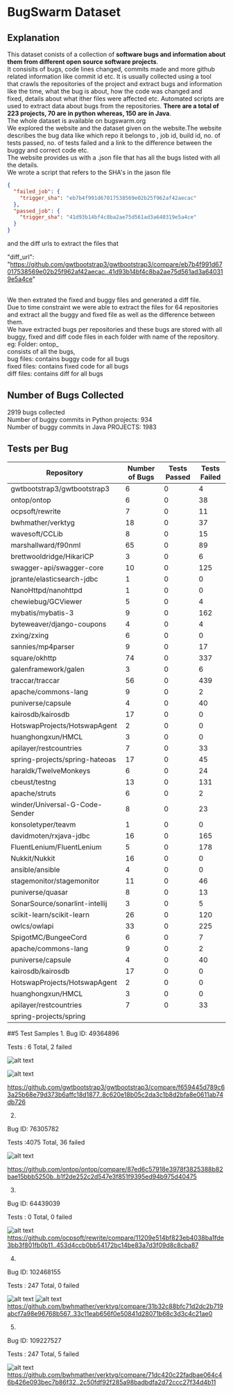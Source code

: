 # BugSwarm Dataset
## Explanation
This dataset conists of a collection of **software bugs and information about them from different open source software projects**. <br>
It consisits of bugs, code lines changed, commits made and more github related information like commit id etc. It is usually collected using a tool <br>
that crawls the repositories of the project and extract bugs and information like the time, what the bug is about, how the code was changed and <br>
fixed, details about what ither files were affected etc. Automated scripts are used to extract data about bugs from the repositories.
**There are a total of 223 projects, 70 are in python whereas, 150 are in Java**.<br>
The whole dataset is available on bugswarm.org<br> We explored the website and the dataset given on the website.The website describes the bug data like which repo it belongs to , job id, build id, no. of tests passed, no. of tests failed and a link to the difference between the buggy and correct code etc.<br>
The website provides us with a .json file that has all the bugs listed with all the details.<br>
We wrote a script that refers to the SHA's in the jason file<br>
```json
{
  "failed_job": {
    "trigger_sha": "eb7b4f991d67017538569e02b25f962af42aecac"
  },
  "passed_job": {
    "trigger_sha": "41d93b14bf4c8ba2ae75d561ad3a640319e5a4ce"
  }
}
```
and the diff urls to extract the files that <br>

"diff_url": "https://github.com/gwtbootstrap3/gwtbootstrap3/compare/eb7b4f991d67017538569e02b25f962af42aecac..41d93b14bf4c8ba2ae75d561ad3a640319e5a4ce"

<br>
We then extrated the fixed and buggy files and generated a diff file. <br>
Due to time constraint we were able to extract the files for 64 repositories and  extract all the buggy and fixed file as well as the difference between them.<br>
We have extracted bugs per repositories and these bugs are stored with all buggy, fixed and diff code files in each folder with name of the repository.<br>
eg: Folder: ontop_ <br>
consists of all the bugs,<br>
bug files: contains buggy code for all bugs <br>
fixed files: contains fixed code for all bugs <br>
diff files: contains diff for all bugs <br>

## Number of Bugs Collected
2919 bugs collected<br>
Number of buggy commits in Python projects: 934<br>
Number of buggy commits in Java PROJECTS: 1983<br>

## Tests per Bug
| Repository                                    | Number of Bugs | Tests Passed | Tests Failed |
|-----------------------------------------------|----------------|--------------|--------------|
| gwtbootstrap3/gwtbootstrap3                   | 6              | 0            | 4            |
| ontop/ontop                                   | 6              | 0            | 38           |
| ocpsoft/rewrite                               | 7              | 0            | 11           |
| bwhmather/verktyg                             | 18             | 0            | 37           |
| wavesoft/CCLib                                | 8              | 0            | 15           |
| marshallward/f90nml                           | 65             | 0            | 89           |
| brettwooldridge/HikariCP                      | 3              | 0            | 6            |
| swagger-api/swagger-core                      | 10             | 0            | 125          |
| jprante/elasticsearch-jdbc                    | 1              | 0            | 0            |
| NanoHttpd/nanohttpd                           | 1              | 0            | 0            |
| chewiebug/GCViewer                            | 5              | 0            | 4            |
| mybatis/mybatis-3                             | 9              | 0            | 162          |
| byteweaver/django-coupons                     | 4              | 0            | 4            |
| zxing/zxing                                   | 6              | 0            | 0            |
| sannies/mp4parser                             | 9              | 0            | 17           |
| square/okhttp                                 | 74             | 0            | 337          |
| galenframework/galen                          | 3              | 0            | 6            |
| traccar/traccar                               | 56             | 0            | 439          |
| apache/commons-lang                           | 9              | 0            | 2            |
| puniverse/capsule                             | 4              | 0            | 40           |
| kairosdb/kairosdb                             | 17             | 0            | 0            |
| HotswapProjects/HotswapAgent                  | 2              | 0            | 0            |
| huanghongxun/HMCL                             | 3              | 0            | 0            |
| apilayer/restcountries                        | 7              | 0            | 33           |
| spring-projects/spring-hateoas                | 17             | 0            | 45           |
| haraldk/TwelveMonkeys                         | 6              | 0            | 24           |
| cbeust/testng                                 | 13             | 0            | 131          |
| apache/struts                                 | 6              | 0            | 2            |
| winder/Universal-G-Code-Sender                | 8              | 0            | 23           |
| konsoletyper/teavm                            | 1              | 0            | 0            |
| davidmoten/rxjava-jdbc                        | 16             | 0            | 165          |
| FluentLenium/FluentLenium                     | 5              | 0            | 178          |
| Nukkit/Nukkit                                 | 16             | 0            | 0            |
| ansible/ansible                               | 4              | 0            | 0            |
| stagemonitor/stagemonitor                     | 11             | 0            | 46           |
| puniverse/quasar                              | 8              | 0            | 13           |
| SonarSource/sonarlint-intellij                | 3              | 0            | 5            |
| scikit-learn/scikit-learn                     | 26             | 0            | 120          |
| owlcs/owlapi                                  | 33             | 0            | 225          |
| SpigotMC/BungeeCord                           | 6              | 0            | 7            |
| apache/commons-lang                           | 9              | 0            | 2            |
| puniverse/capsule                             | 4              | 0            | 40           |
| kairosdb/kairosdb                             | 17             | 0            | 0            |
| HotswapProjects/HotswapAgent                  | 2              | 0            | 0            |
| huanghongxun/HMCL                             | 3              | 0            | 0            |
| apilayer/restcountries                        | 7              | 0            | 33           |
| spring-projects/spring


##5 Test Samples
1.
Bug ID: 49364896

Tests : 6 Total, 2 failed

![alt text](https://github.com/ShreyaChaudhary1211/CS527-Project/blob/main/images/Bugswarmbug1-1.png)

![alt text](https://github.com/ShreyaChaudhary1211/CS527-Project/blob/main/images/Bugswarmbug1-2.png)

https://github.com/gwtbootstrap3/gwtbootstrap3/compare/f659445d789c63a25b68e79d373b6affc18d1877..8c620e18b05c2da3c1b8d2bfa8e0611ab74db726


2.
Bug ID: 76305782

Tests :4075 Total, 36 failed

![alt text](https://github.com/ShreyaChaudhary1211/CS527-Project/blob/main/images/Bugswarmbug2.png)

https://github.com/ontop/ontop/compare/87ed6c57918e3978f3825388b82bae15bbb5250b..b1f2de252c2d547e3f851f9395ed94b975d40475


3.
Bug ID: 64439039

Tests : 0 Total, 0 failed

![alt text](https://github.com/ShreyaChaudhary1211/CS527-Project/blob/main/images/Bugswarmbug3.png)
https://github.com/ocpsoft/rewrite/compare/11209e514bf823eb4038ba1fde3bb3f801fb0b11..453d4ccb0bb54172bc14be83a7d3f09d8c8cba87


4.
Bug ID: 102468155

Tests : 247 Total, 0 failed

![alt text](https://github.com/ShreyaChaudhary1211/CS527-Project/blob/main/images/Bugswarmbug4-1.png)
![alt text](https://github.com/ShreyaChaudhary1211/CS527-Project/blob/main/images/Bugswarmbug4-2.png)
https://github.com/bwhmather/verktyg/compare/31b32c88bfc71d2dc2b719abcf7a98e96768b567..33c11eab656f0e50841d28071b68c3d3c4c21ae0


5.
Bug ID: 109227527

Tests : 247 Total, 5 failed

![alt text](https://github.com/ShreyaChaudhary1211/CS527-Project/blob/main/images/Bugswarmbug5.png)
https://github.com/bwhmather/verktyg/compare/71dc420c22fadbae064c46b426e093bec7b86f32..2c50fdf92f285a98badbdfa2d72ccc27f34d4b11




